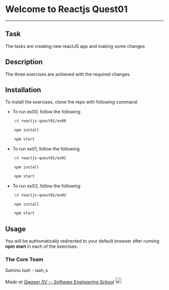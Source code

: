 # Welcome to Reactjs Quest01
***

## Task
The tasks are creating new reactJS app and making some changes

## Description
The three exercises are achieved with the required changes.

## Installation
To install the exercises, clone the repo with following command:
- To run ex00, follow the following
```bash
    cd reactjs-quest01/ex00
```
```bash
    npm install
```
```bash
    npm start
```
- To run ex01, follow the following
```bash
    cd reactjs-quest01/ex01
```
```bash
    npm install
```
```bash
    npm start
```

- To run ex02, follow the following
```bash
    cd reactjs-quest01/ex02
```
```bash
    npm install
```
```bash
    npm start
```
## Usage
You will be authomatically redirected to your default browser after running **npm start** in each of the exercises.

### The Core Team
Saminu Isah - isah_s


<span><i>Made at <a href='https://qwasar.io'>Qwasar SV -- Software Engineering School</a></i></span>
<span><img alt='Qwasar SV -- Software Engineering Schools Logo' src='https://storage.googleapis.com/qwasar-public/qwasar-logo_50x50.png' width='20px' /></span>
